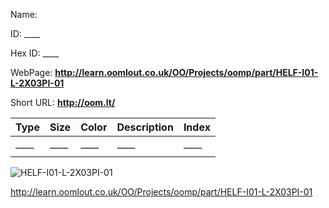 

 
Name: 

ID: ____

Hex ID: ____

WebPage: __http://learn.oomlout.co.uk/OO/Projects/oomp/part/HELF-I01-L-2X03PI-01__

Short URL: __http://oom.lt/__


| Type   | Size   | Color   | Description   | Index   |    
| ----- | ------   | ------   | -----   | ----   |    
| ____   					| ____   					| ____    						| ____    					| ____ |    
| 		| 	| 		| 	| 	|

![HELF-I01-L-2X03PI-01](http://oomlout.com/oomp-gen/parts/HELF-I01-L-2X03PI-01/HELF-I01-L-2X03PI-01_420.jpg)


 http://learn.oomlout.co.uk/OO/Projects/oomp/part/HELF-I01-L-2X03PI-01

